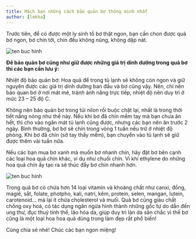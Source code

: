 ```yaml
---
title: Mách bạn những cách bảo quản bơ thông minh nhất
author: [lekha]
---
```

Trước tiên, để có được một ly sinh tố bơ thật ngon, bạn cần chon được quả bơ ngon, bơ chín tới, chín đều không nũng, không dập nát.

![ten buc hinh](https://meovatdoisong.net/wp-content/uploads/2016/08/meo-bao-quan-bo-2.jpg "ten buc hinh")

**Để bảo quản bơ cũng như giữ được những giá trị dinh dưỡng trong quả bơ thì các bạn cần lưu ý:**

Nhiệt độ bảo quản bơ: Hoa quả để trong tủ lạnh sẽ không còn ngon và giữ nguyên được các giá trị dinh dưỡng ban đầu và bơ cũng vậy. Nên, chỉ nên bảo quan bơ ở nơi mát mẻ, tránh ánh nắng trực tiếp, nhiệt độ nên duy trì ở mức 23 – 25 độ C.

Không nên bảo quản bơ trong túi nilon rồi buộc chặt lại, nhất là trong thời tiết nắng nóng như thế này.
Nếu khi bơ đã chín mềm tay mà bạn chưa ăn hết, thì cho vào ngăn mát tủ lạnh cũng được, nhưng các bạn nên ăn trước 2 ngày. Bình thường, bơ bơ sẽ chín trong vòng 1 tuần nếu trữ ở nhiệt độ phòng. Khi bơ đã chín (sờ tay thấy mềm), bạn chuyển vào tủ lạnh sẽ giữ được thêm vài tuần nữa.

Nếu các bạn mua bơ xanh mà muốn bơ nhanh chín, hãy đặt bơ bên cạnh các loại hoa quả chín khác, ví dụ như chuối chín. Vì khí ethylene do những hoa quả chín ấy tạo ra sẽ thúc đẩy bơ chín nhanh hơn.

![ten buc hinh](https://meovatdoisong.net/wp-content/uploads/2016/08/meo-bao-quan-bo-1-768x573.jpg "ten buc hinh")

Trong quả bơ có chứa hơn 14 loại vitamin và khoáng chất như canxi, đồng, magiê, sắt, folate, photpho, kali, natri, kẽm, protein, selen, mangan, lutein, carotenoid… mà lại ít chứa cholesterol và muối. Quả bơ cũng giàu chất chống oxy hoá, có tác dụng ngăn ngừa hình thành những gốc tự do dẫn đến ung thư, đục thuỷ tinh thể, lão hóa da, giúp duy trì làn da săn chắc vì thế bơ cũng là một loại hoa hoa quả dùng trong làm đẹp rất phổ biến!

Cùng chia sẻ nhé! Chúc các bạn ngon miệng!
